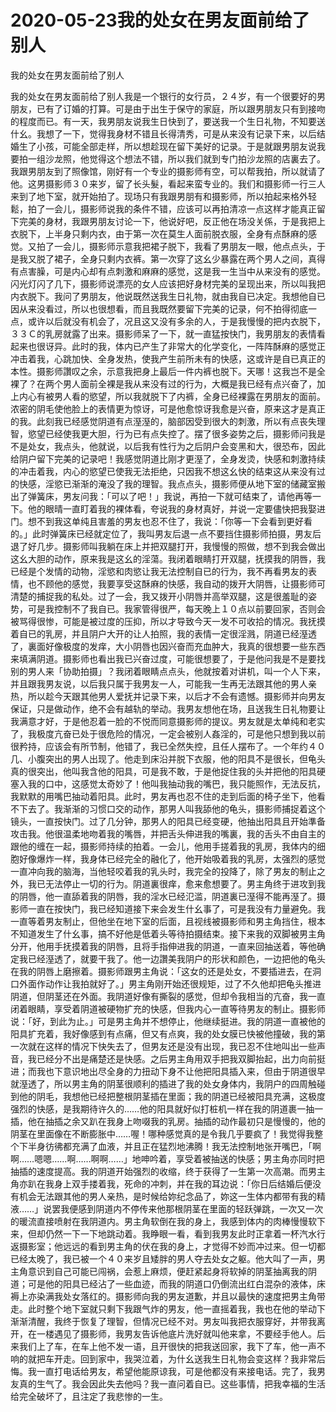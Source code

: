 # 2020-05-23我的处女在男友面前给了别人



我的处女在男友面前给了别人



我的处女在男友面前给了别人我是一个银行的女行员，２４岁，有一个很要好的男朋友，已有了订婚的打算。可是由于出生于保守的家庭，所以跟男朋友只有到接吻的程度而已。有一天，我男朋友说我生日快到了，要送我一个生日礼物，不知要送什幺。我想了一下，觉得我身材不错且长得清秀，可是从来没有记录下来，以后结婚生了小孩，可能全部走样，所以想趁现在留下美好的记录。于是就跟男朋友说我要拍一组沙龙照，他觉得这个想法不错，所以我们就到专门拍沙龙照的店裏去了。我跟男朋友到了照像馆，刚好有一个专业的摄影师有空，可以帮我拍，所以就请了他。这男摄影师３０来岁，留了长头髮，看起来蛮专业的。我们和摄影师一行三人来到了地下室，就开始拍了。现场只有我跟男朋有和摄影师，所以拍起来格外轻鬆，拍了一会儿，摄影师说我的条件不错，应该可以再拍清凉一点这样才能真正留下完美的身材，我跟男朋友讨论一下，他说好吧，反正他在场没关係，于是我把上衣脱下，上半身只剩内衣，由于第一次在莫生人面前脱衣服，全身有点酥麻的感觉。又拍了一会儿，摄影师示意我把裙子脱下，我看了男朋友一眼，他点点头，于是我又脱了裙子，全身只剩内衣裤。第一次穿了这幺少暴露在两个男人之间，真得有点害臊，可是内心却有点刺激和麻麻的感觉，这是我一生当中从来没有的感觉。闪光灯闪了几下，摄影师说漂亮的女人应该把好身材完美的呈现出来，所以叫我把内衣脱下。我问了男朋友，他说既然送我生日礼物，就由我自已决定。我想他自已因从来没看过，所以也很想看，而且我既然要留下完美的记录，何不拍得彻底一点，或许以后就没有机会了，况且这又没有多余的人，于是我慢慢的把内衣脱下，３３Ｃ的乳房就露了出来。摄影师呆了一下，就一直猛按快门，我男朋友的表情看起来也很讶异。此时的我，体内已产生了非常大的化学变化，一阵阵酥麻的感觉正冲击着我，心跳加快、全身发热，使我产生前所未有的快感，这或许是自已真正的本性。摄影师讚叹之余，示意我把身上最后一件内裤也脱下。天哪！这我岂不是全裸了？在两个男人面前全裸是我从来没有过的行为，大概是我已经有点兴奋了，加上内心有被男人看的慾望，所以我就脱下了内裤，全身已经裸露在男朋友的面前。浓密的阴毛使他脸上的表情更为惊讶，可是他愈惊讶我愈是兴奋，原来这才是真正的我。此刻我已经感觉阴道有点溼溼的，脑部因受到很大的刺激，所以有点丧失理智，慾望已经使我更大胆，行为已有点失控了。摆了很多姿势之后，摄影师问我是不是处女，我点头，他就说，以后我有性行为之后阴户会变黑和大，很恐布，因此给阴户留下完美的记录吧！我感觉阴道比刚才更溼了，全身发烫，快感和刺激持续的冲击着我，内心的慾望已使我无法拒绝，只因我不想这幺快的结束这从来没有过的快感，淫慾已渐渐的淹没了我的理智。我点点头，摄影师便从地下室的储藏室搬出了弹簧床，男友问我：「可以了吧！」我说，再拍一下就可结束了，请他再等一下。他的眼晴一直盯着我的裸体看，夸说我的身材真好，并说一定要儘快把我娶进门。想不到我这单纯且害羞的男友也忍不住了，我说：「你等一下会看到更好看的。」此时弹簧床已经就定位了，我叫男友后退一点不要挡住摄影师拍摄，男友后退了好几步。摄影师叫我躺在床上并把双腿打开，我慢慢的照做，想不到我会做出这幺大胆的动作，原来我是这幺的淫蕩。我闭着眼睛打开双腿，抚摸我的阴唇，我已经是个发情的动物，淫慾和肉慾让我无法控制自已的行为，我不再看男友的表情，也不顾他的感觉，我要享受这酥麻的快感，我自动的拨开大阴唇，让摄影师可清楚的捕捉我的私处。过了一会，我又拨开小阴唇并高举双腿，这是很羞耻的姿势，可是我控制不了我自已。我家管得很严，每天晚上１０点以前要回家，否则会被骂得很惨，可能是被过度的压抑，所以才导致今天一发不可收拾的情况。我抚摸着自已的乳房，并且阴户大开的让人拍照，我的表情一定很淫溅，阴道已经溼透了，裏面好像极度的发痒，大小阴唇也因兴奋而充血肿大，我真的很想要一些东西来填满阴道。摄影师也看出我已兴奋过度，可能很想要了，于是他问我是不是要找别的男人来「协助拍摄」？我闭着眼睛点点头，他就按着对讲机，叫一个人下来，并且跟我男友说，以后我只属于我男友一人，可能我一生再无法跟其他的男人亲热，所以趁今天跟其他男人爱抚并记录下来，以后才不会有遗憾。摄影师并向男友保证，只是做动作，绝不会有越轨的举动。我男友想他在场，且送我生日礼物要让我满意才好，于是他忍着一脸的不悦而同意摄影师的提议。男友就是太单纯和老实了，我极度亢奋已处于很危险的情况，一定会被别人姦淫的，可是他只想到我以前很矜持，应该会有所节制，他错了，我已全然失控，且任人摆布了。一个年约４０几、小腹突出的男人出现了。他走到床沿并脱下衣服，他的阳具不是很长，但龟头真的很突出，他叫我含他的阳具，可是我不敢，于是他捉住我的头并把他的阳具硬塞入我的口中，这感觉太奇妙了！他叫我抽动我的嘴巴，我只能照作，无法反抗，我默默的用嘴巴抽动着阳具。此时，男友再也忍不住的走到后面的椅子坐下，他看不下去了。我渐渐的习惯口交的动作，那男人叫我舔他的龟头，摄影师捕捉着这个镜头，一直按快门。过了几分钟，那男人的阳具已经变硬，他抽出阳具且开始準备攻击我。他很温柔地吻着我的嘴唇，并把舌头伸进我的嘴裏，我的舌头不由自主的跟他的缠在一起，摄影师持续的拍着。一会儿，他用手搓着我的乳房，我体内的细胞好像爆炸一样，我身体已经完全的融化了，他开始吸着我的乳房，太强烈的感觉一直冲向我的脑海，当他轻咬着我的乳头时，我完全的投降了，除了男友的制止之外，我已无法停止一切的行为。阴道裏很痒，愈来愈想要了。男主角终于进攻到我的阴唇，他一直舔着我的阴唇，我的淫水已经氾滥，阴道裏已溼得不能再溼了。摄影师一直在按快门，我已经知道接下来会发生什幺事了，可是我没有力量避免。我一直等着男友制止，但他坐在地下室的后面，且视线被摄影师和男主角挡住，根本不知道发生了什幺事，搞不好他是低着头等待拍摄结束。接下来我的双脚被男主角分开，他用手抚摸着我的阴唇，且将手指伸进我的阴道，一直来回抽送着，等他确定我已经溼透了，就要干我了。他一边讚美我阴户的形状和颜色，一边把他的龟头在我的阴唇上磨擦着。摄影师跟男主角说：「这女的还是处女，不要插进去，在洞口外面作动作让我拍就好了。」男主角刚开始还很规矩，过了不久他却把龟头推进阴道，但阴茎还在外面。我阴道好像有撕裂的感觉，但却令我相当的亢奋，我一直闭着眼睛，享受着阴道被硬物扩充的快感，但我内心一直等待男友的制止。摄影师说：「好，到此为止。」可是男主角并不想停止，他继续挺进。我的阴道一直被他的阳具扩充着，我好像感到有点痛，但又有点爽，我的处女膜已快被他撞破，我的第一次就在这样的情况下快失去了，但男友还是没有出现，我已忍不住地叫出一些声音，我已经分不出是痛楚还是快感。之后男主角用双手把我双脚抬起，出力向前挺进；而我也下意识地出尽全身的力扭动下身不让他把阳具插入来，但由于阴道很早就溼透了，所以男主角的阴茎很顺利的插进了我的处女身体内，我阴户的四周触碰到他的阴毛，我想他已经把整根阴茎插在里面；我的阴道已经被阳具充满，这极度强烈的快感，是我期待许久的……他的阳具就好似打桩机一样在我的阴道裹一抽一插，他在抽插之余又趴在我身上吻啜我的乳房。抽插的动作最初只是慢慢的，他的阴茎在里面像在不断膨胀中……喔！哪种感觉真的是令我几乎要疯了！我觉得我整个下半身彷彿都充满了血液，并且正在猛烈地沸腾！我无法控制地张开嘴巴，「啊啊……嗯嗯……啊……啊啊……」地呻吟着，享受着被抽送的快感；男主角亦同时把抽插的速度提高。我的阴道开始强烈的收缩，终于获得了一生第一次高潮。而男主角亦趴在我身上双手搂着我，死命的冲刺，并在我的耳边说：「你日后结婚后便没有机会无法跟其他的男人亲热，是时候给妳纪念品了，妳这一生体内都带有我的精液……」说罢我便感到阴道内不停传来他那根阴茎在里面的轻跃弹跳，一次又一次的暖流直接喷射在我阴道内。男主角软倒在我的身上，我感到体内的肉棒慢慢软下来，但却仍然一下一下地跳动着。我睁眼一看，看到我男友此时正拿着一杯汽水行返摄影室；他远远的看到男主角的伏在我的身上，才觉得不妙而冲过来。但一切都已经太晚了，我已被一个４０来岁且矮胖的男人夺去处女之躯。他大叫了一声，男主角意识到自己可能已闯祸，会惹上麻烦，便赶紧起身将软掉的阴茎抽离我的阴道；可是他的阳具已经沾了一些血迹，而我的阴道口仍倒流出红白混杂的液体，床褥上亦染满我处女落红的。摄影师向我的男友道歉，并且以最快的速度把男主角带走。此时整个地下室就只剩下我跟气炸的男友，他一直摇着我，我也在他的举动下渐渐清醒，我终于恢复了理智，但情况已经不对。男友叫我把衣服穿好，并带我离开，在一楼遇见了摄影师，我男友告诉他底片洗好就叫他来拿，不要经手他人。后来我们上了车，在车上他不发一语，且开很快的把我送回家，我下了车，他一声不响的就把车开走。回到家中，我哭泣着，为什幺送我生日礼物会变这样？我非常后悔。我一直打电话给男友，希望他能原谅我，可是他都没有来接电话。完了，我男友真的生气了。我会因此失去他吗？我一直问着自已。这些事情，把我幸福的生活给完全破坏了，且注定了我悲惨的一生。


